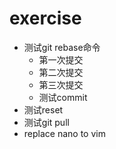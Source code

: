 # exercise
+ 测试git rebase命令
  - 第一次提交
  - 第二次提交
  - 第三次提交
  - 测试commit
+ 测试reset
+ 测试git pull
+ replace nano to vim
